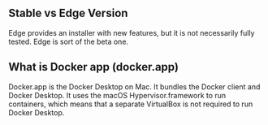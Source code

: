 ## Stable vs Edge Version
Edge provides an installer with new features, but it is not necessarily fully tested. Edge is sort of the beta one.

## What is Docker app (docker.app)
Docker.app is the Docker Desktop on Mac. It bundles the Docker client and Docker Desktop. It uses the macOS Hypervisor.framework to run containers, which means that a separate VirtualBox is not required to run Docker Desktop.